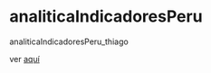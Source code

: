 # analiticaIndicadoresPeru
analiticaIndicadoresPeru_thiago

ver [aquí](https://thiagodali.github.io/analiticaIndicadoresPeru_thiago/)
